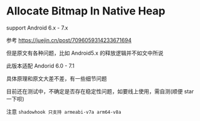 # Allocate Bitmap In Native Heap

support Android 6.x - 7.x

参考 https://juejin.cn/post/7096059314233671694

但是原文有各种问题，比如 Android5.x 的释放逻辑并不如文中所说

此版本适配 Andorid 6.0 - 7.1

具体原理和原文大差不差，有一些细节问题

目前还在测试中，不确定是否存在稳定性问题，如要线上使用，需自测(顺便 star 一下呗)

注意 `shadowhook 只支持 armeabi-v7a arm64-v8a`
